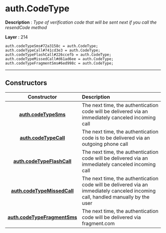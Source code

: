 # auth.CodeType

**Description** : *Type of verification code that will be sent next if you call the resendCode method*

**Layer** : 214

```tl
auth.codeTypeSms#72a3158c = auth.CodeType;
auth.codeTypeCall#741cd3e3 = auth.CodeType;
auth.codeTypeFlashCall#226ccefb = auth.CodeType;
auth.codeTypeMissedCall#d61ad6ee = auth.CodeType;
auth.codeTypeFragmentSms#6ed998c = auth.CodeType;
```

---

## Constructors

| Constructor | Description |
| :---: | :--- |
| [**auth.codeTypeSms**](constructor/auth.codeTypeSms) | The next time, the authentication code will be delivered via an immediately canceled incoming call |
| [**auth.codeTypeCall**](constructor/auth.codeTypeCall) | The next time, the authentication code is to be delivered via an outgoing phone call |
| [**auth.codeTypeFlashCall**](constructor/auth.codeTypeFlashCall) | The next time, the authentication code will be delivered via an immediately canceled incoming call |
| [**auth.codeTypeMissedCall**](constructor/auth.codeTypeMissedCall) | The next time, the authentication code will be delivered via an immediately canceled incoming call, handled manually by the user |
| [**auth.codeTypeFragmentSms**](constructor/auth.codeTypeFragmentSms) | The next time, the authentication code will be delivered via fragment.com |